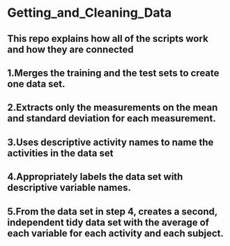 # Getting_and_Cleaning_Data

## This repo explains how all of the scripts work and how they are connected
## 1.Merges the training and the test sets to create one data set.
## 2.Extracts only the measurements on the mean and standard deviation for each measurement. 
## 3.Uses descriptive activity names to name the activities in the data set
## 4.Appropriately labels the data set with descriptive variable names. 
## 5.From the data set in step 4, creates a second, independent tidy data set with the average of each variable for each activity and each subject.

